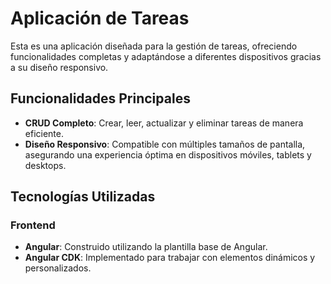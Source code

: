 # Aplicación de Tareas

Esta es una aplicación diseñada para la gestión de tareas, ofreciendo funcionalidades completas y adaptándose a diferentes dispositivos gracias a su diseño responsivo.

## Funcionalidades Principales

- **CRUD Completo**: Crear, leer, actualizar y eliminar tareas de manera eficiente.
- **Diseño Responsivo**: Compatible con múltiples tamaños de pantalla, asegurando una experiencia óptima en dispositivos móviles, tablets y desktops.

## Tecnologías Utilizadas

### Frontend
- **Angular**: Construido utilizando la plantilla base de Angular.
- **Angular CDK**: Implementado para trabajar con elementos dinámicos y personalizados.

